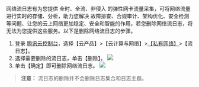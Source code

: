 
网络流日志有为您提供 全时、全流、非侵入 的弹性网卡流量采集，可将网络流量进行实时的存储、分析，助力您解决 故障排查、合规审计、架构优化、安全检测 等问题、让您的云上网络更加稳定、安全和智能的作用，若您删除网络流日志，将无法为您提供这些服务。以下是删除网络流日志的步骤。
1. 登录 [腾讯云控制台](https://console.cloud.tencent.com/)，选择【云产品】>【云计算与网络】>[【私有网络】](https://console.cloud.tencent.com/vpc)>【流日志】。
2. 选择需要删除的流日志，单击【删除】。
![](https://main.qcloudimg.com/raw/a6d90638728eb6814ca03f028512ea9c.png)
3. 单击【确定】即可删除网络流日志。
![](https://main.qcloudimg.com/raw/7e06d9340fb59564d5b489c42d3fc465.png)
>**注意：**
>流日志的删除并不会删除日志集合和日志主题。
